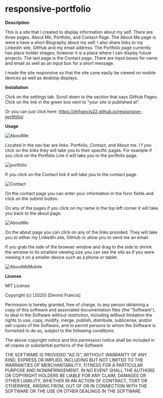 # responsive-portfolio

**Description**

This is a site that I created to display information about my self. There are three pages. About Me, Portfolio, and Contact Page. The About Me page is were a have a short Biography about my self. I also share links to my LinkedIn site, GitHub and my email address. The Portfolio page currently has place holder images, however it is a place where I can display future projects. The last page is the Contact page. There are input boxes for name and email as well as an input box for a short message.

I made the site responsive so that the site cane easily be viewed on mobile devices as well as desktop displays.

**Installation**

Click on the settings tab.
Scroll down to the section that says GitHub Pages.
Click on the link in the green box next to "your site is published at".

Or you can just click here: https://dnfrancis22.github.io/responsive-portfolio/

**Usage**

![AboutMe](./assets/AboutMe.jpg)


Located in the nav bar are links. Portfolio, Contact, and About me. I f you click on the links they will take you to their specific pages. For example if you click on the Portfolio Link it will take you to the portfolio page.


![portfolio](./assets/portfolio.jpg)


If you click on the Contact link it will take you to the contact page.


![Contact](./assets/Contact.jpg)


On the contact page you can enter your information in the form fields and click on the submit button.

On any of the pages if you click on my name in the top left corner it will take you back to the about page.


![AboutMe](./assets/AboutMe.jpg)


On the about page you can click on any of the links provided. They will take you to either my LinkedIn site, GitHub or allow you to send me an email.

If you grab the side of the browser window and drag to the side to shrink the window to its smallest viewing size you can see the site as if you were viewing it on a smaller device such as a phone or tablet.

![AboutMeMobile](./assets/AboutMeMobile.jpg)


**License**

MIT License

Copyright (c) [2020] [Dennis Francis]

Permission is hereby granted, free of charge, to any person obtaining a copy
of this software and associated documentation files (the "Software"), to deal
in the Software without restriction, including without limitation the rights
to use, copy, modify, merge, publish, distribute, sublicense, and/or sell
copies of the Software, and to permit persons to whom the Software is
furnished to do so, subject to the following conditions:

The above copyright notice and this permission notice shall be included in all
copies or substantial portions of the Software.

THE SOFTWARE IS PROVIDED "AS IS", WITHOUT WARRANTY OF ANY KIND, EXPRESS OR
IMPLIED, INCLUDING BUT NOT LIMITED TO THE WARRANTIES OF MERCHANTABILITY,
FITNESS FOR A PARTICULAR PURPOSE AND NONINFRINGEMENT. IN NO EVENT SHALL THE
AUTHORS OR COPYRIGHT HOLDERS BE LIABLE FOR ANY CLAIM, DAMAGES OR OTHER
LIABILITY, WHETHER IN AN ACTION OF CONTRACT, TORT OR OTHERWISE, ARISING FROM,
OUT OF OR IN CONNECTION WITH THE SOFTWARE OR THE USE OR OTHER DEALINGS IN THE
SOFTWARE.








